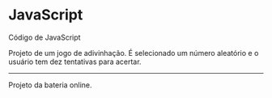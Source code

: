 # JavaScript
 Código de JavaScript


Projeto de um jogo de adivinhação. 
É selecionado um número aleatório e o usuário tem dez tentativas para acertar.
<a href="https://eduardapouzada.github.io/JavaScript/jogo-adivinhe/index.html"></a>

<hr>

Projeto da bateria online.
<a href="https://eduardapouzada.github.io/JavaScript/bateria/index.html"></a>
